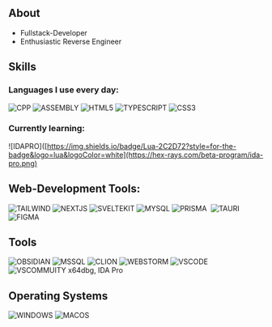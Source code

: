 <!--
**lqjx/lqjx** is a ✨ _special_ ✨ repository because its `README.md` (this file) appears on your GitHub profile.

Here are some ideas to get you started:

- 🔭 I’m currently working on ...
- 🌱 I’m currently learning ...
- 👯 I’m looking to collaborate on ...
- 🤔 I’m looking for help with ...
- 💬 Ask me about ...
- 📫 How to reach me: ...
- 😄 Pronouns: ...
- ⚡ Fun fact: ...
-->

## About

- Fullstack-Developer
- Enthusiastic Reverse Engineer

## Skills
### Languages I use every day:
![CPP](https://img.shields.io/badge/C%2B%2B-00599C?style=for-the-badge&logo=c%2B%2B&logoColor=white) ![ASSEMBLY](https://img.shields.io/badge/_-ASM-6E4C13.svg?style=for-the-badge) ![HTML5](https://img.shields.io/badge/HTML5-E34F26?style=for-the-badge&logo=html5&logoColor=white) ![TYPESCRIPT](https://img.shields.io/badge/TypeScript-007ACC?style=for-the-badge&logo=typescript&logoColor=white) ![CSS3](https://img.shields.io/badge/CSS3-1572B6?style=for-the-badge&logo=css3&logoColor=white)

### Currently learning:
![IDAPRO]([https://img.shields.io/badge/Lua-2C2D72?style=for-the-badge&logo=lua&logoColor=white](https://hex-rays.com/beta-program/ida-pro.png)

## Web-Development Tools:
![TAILWIND](https://img.shields.io/badge/Tailwind_CSS-38B2AC?style=for-the-badge&logo=tailwind-css&logoColor=white) ![NEXTJS](https://img.shields.io/badge/next%20js-000000?style=for-the-badge&logo=nextdotjs&logoColor=white) ![SVELTEKIT](https://img.shields.io/badge/SvelteKit-FF3E00?style=for-the-badge&logo=Svelte&logoColor=white) ![MYSQL](https://img.shields.io/badge/MySQL-005C84?style=for-the-badge&logo=mysql&logoColor=white) ![PRISMA](https://img.shields.io/badge/Prisma-3982CE?style=for-the-badge&logo=Prisma&logoColor=white) ![]() ![TAURI](https://img.shields.io/badge/Tauri-FFC131?style=for-the-badge&logo=Tauri&logoColor=white) ![FIGMA](https://img.shields.io/badge/Figma-F24E1E?style=for-the-badge&logo=figma&logoColor=white)

## Tools
![OBSIDIAN](https://img.shields.io/badge/Obsidian-483699?style=for-the-badge&logo=Obsidian&logoColor=white) ![MSSQL](https://img.shields.io/badge/Microsoft%20SQL%20Server-CC2927?style=for-the-badge&logo=microsoft%20sql%20server&logoColor=white) ![CLION](https://img.shields.io/badge/CLion-000000?style=for-the-badge&logo=clion&logoColor=white) ![WEBSTORM](https://img.shields.io/badge/WebStorm-000000?style=for-the-badge&logo=WebStorm&logoColor=white) ![VSCODE](https://img.shields.io/badge/VSCode-0078D4?style=for-the-badge&logo=visual%20studio%20code&logoColor=white) ![VSCOMMUITY](https://img.shields.io/badge/Visual_Studio-5C2D91?style=for-the-badge&logo=visual%20studio&logoColor=white) x64dbg, IDA Pro

## Operating Systems
![WINDOWS](https://img.shields.io/badge/Windows-0078D6?style=for-the-badge&logo=windows&logoColor=white) ![MACOS](https://img.shields.io/badge/mac%20os-000000?style=for-the-badge&logo=apple&logoColor=white)
